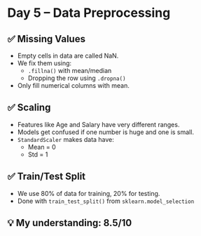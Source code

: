 # Day 5 – Data Preprocessing

## ✅ Missing Values
- Empty cells in data are called NaN.
- We fix them using:
  - `.fillna()` with mean/median
  - Dropping the row using `.dropna()`
- Only fill numerical columns with mean.

## ✅ Scaling
- Features like Age and Salary have very different ranges.
- Models get confused if one number is huge and one is small.
- `StandardScaler` makes data have:
  - Mean = 0
  - Std = 1

## ✅ Train/Test Split
- We use 80% of data for training, 20% for testing.
- Done with `train_test_split()` from `sklearn.model_selection`

## 💡 My understanding: 8.5/10